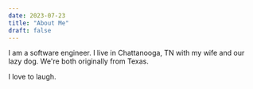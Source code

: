 ```yaml
---
date: 2023-07-23
title: "About Me"
draft: false
---
```


I am a software engineer. I live in Chattanooga, TN with my wife and our lazy dog. We're both originally from Texas.

I love to laugh.
